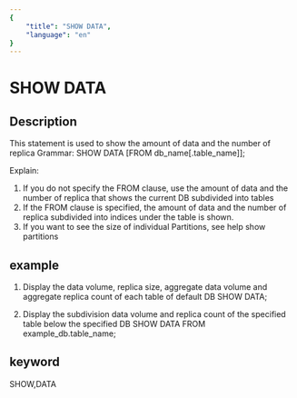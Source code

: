 ```yaml
---
{
    "title": "SHOW DATA",
    "language": "en"
}
---
```


<!-- 
Licensed to the Apache Software Foundation (ASF) under one
or more contributor license agreements.  See the NOTICE file
distributed with this work for additional information
regarding copyright ownership.  The ASF licenses this file
to you under the Apache License, Version 2.0 (the
"License"); you may not use this file except in compliance
with the License.  You may obtain a copy of the License at

  http://www.apache.org/licenses/LICENSE-2.0

Unless required by applicable law or agreed to in writing,
software distributed under the License is distributed on an
"AS IS" BASIS, WITHOUT WARRANTIES OR CONDITIONS OF ANY
KIND, either express or implied.  See the License for the
specific language governing permissions and limitations
under the License.
-->

# SHOW DATA
## Description
This statement is used to show the amount of data and the number of replica
Grammar:
SHOW DATA [FROM db_name[.table_name]];

Explain:
1. If you do not specify the FROM clause, use the amount of data and the number of replica that shows the current DB subdivided into tables
2. If the FROM clause is specified, the amount of data and the number of replica subdivided into indices under the table is shown.
3. If you want to see the size of individual Partitions, see help show partitions

## example
1. Display the data volume, replica size, aggregate data volume and aggregate replica count of each table of default DB
SHOW DATA;

2. Display the subdivision data volume and replica count of the specified table below the specified DB
SHOW DATA FROM example_db.table_name;

## keyword
SHOW,DATA
